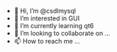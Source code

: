 - 👋 Hi, I’m @csdlmysql
- 👀 I’m interested in GUI
- 🌱 I’m currently learning qt6
- 💞️ I’m looking to collaborate on ...
- 📫 How to reach me ...

<!---
csdlmysql/csdlmysql is a ✨ special ✨ repository because its `README.md` (this file) appears on your GitHub profile.
You can click the Preview link to take a look at your changes.
--->

